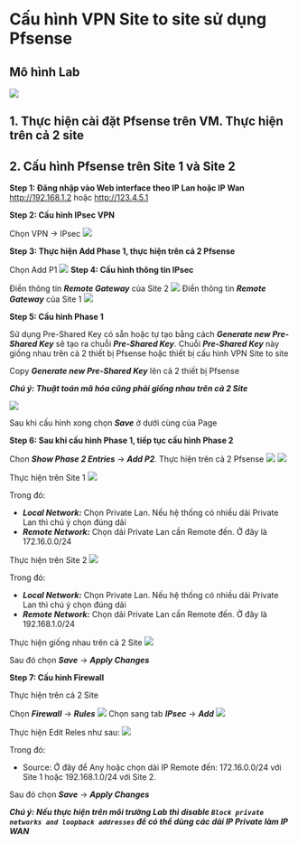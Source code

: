 # Cấu hình VPN Site to site sử dụng Pfsense
## Mô hình Lab
<img src=https://i.imgur.com/162lQfp.png>

## 1. Thực hiện cài đặt Pfsense trên VM. Thực hiện trên cả 2 site
## 2. Cấu hình Pfsense trên Site 1 và Site 2
**Step 1: Đăng nhập vào Web interface theo IP Lan hoặc IP Wan**
http://192.168.1.2 hoặc http://123.4.5.1

**Step 2: Cấu hình IPsec VPN**

Chọn VPN -> IPsec
<img src=https://i.imgur.com/AfltVeK.png>

**Step 3: Thực hiện Add Phase 1, thực hiện trên cả 2 Pfsense**

Chọn Add P1
<img src=https://i.imgur.com/8f2D7Vl.png>
**Step 4: Cấu hình thông tin IPsec**

Điền thông tin ***Remote Gateway*** của Site 2
<img src=https://i.imgur.com/iUfrNgP.png>
Điền thông tin ***Remote Gateway*** của Site 1
<img src=https://i.imgur.com/a2YYKCw.png>

**Step 5: Cấu hình Phase 1**

Sử dụng Pre-Shared Key có sẵn hoặc tự tạo bằng cách ***Generate new Pre-Shared Key*** sẽ tạo ra chuỗi ***Pre-Shared Key***. Chuỗi ***Pre-Shared Key*** này giống nhau trên cả 2 thiết bị Pfsense hoặc thiết bị cấu hình VPN Site to site

Copy ***Generate new Pre-Shared Key*** lên cả 2 thiết bị Pfsense

***Chú ý: Thuật toán mã hóa cũng phải giống nhau trên cả 2 Site***

<img src=https://i.imgur.com/ONUsDkn.png>

Sau khi cấu hình xong chọn ***Save*** ở dưới cùng của Page

**Step 6: Sau khi cấu hình Phase 1, tiếp tục cấu hình Phase 2**

Chon ***Show Phase 2 Entries*** -> ***Add P2***. Thực hiện trên cả 2 Pfsense
<img src=https://i.imgur.com/PsoKxU0.png>
<img src=https://i.imgur.com/ZY8ftcv.png>

Thực hiện trên Site 1
<img src=https://i.imgur.com/xMCZcLF.png>

Trong đó:
- ***Local Network:*** Chọn Private Lan. Nếu hệ thống có nhiều dải Private Lan thì chú ý chọn đúng dải
- ***Remote Network:*** Chọn dải Private Lan cần Remote đến. Ở đây là 172.16.0.0/24

Thực hiện trên Site 2
<img src=https://i.imgur.com/TQ6LxNA.png>

Trong đó:
- ***Local Network:*** Chọn Private Lan. Nếu hệ thống có nhiều dải Private Lan thì chú ý chọn đúng dải
- ***Remote Network:*** Chọn dải Private Lan cần Remote đến. Ở đây là 192.168.1.0/24

Thực hiện giống nhau trên cả 2 Site
<img src=https://i.imgur.com/vXjEIoj.png>

Sau đó chọn ***Save*** -> ***Apply Changes***

**Step 7: Cấu hình Firewall**

Thực hiện trên cả 2 Site

Chọn ***Firewall*** -> ***Rules***
<img src=https://i.imgur.com/RzdlU87.png>
Chọn sang tab ***IPsec*** -> ***Add***
<img src=https://i.imgur.com/lsSqu71.png>

Thực hiện Edit Reles như sau:
<img src=https://i.imgur.com/Ke67gCZ.png>

Trong đó: 
- Source: Ở đây để Any hoặc chọn dải IP Remote đến: 172.16.0.0/24 với Site 1 hoặc 192.168.1.0/24 với Site 2.

Sau đó chọn ***Save*** -> ***Apply Changes***

***Chú ý: Nếu thực hiện trên môi trường Lab thì disable `Block private networks and loopback addresses` để có thể dùng các dải IP Private làm IP WAN***
